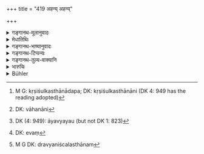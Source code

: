 +++
title = "419 अहन्य् अहन्य्"

+++

<details><summary>गङ्गानथ-मूलानुवादः</summary>

Day after day he shall look after his business-centres, his conveyances, his income and expenditure regularly, and mines and treasury.—(419)
</details>

<details><summary>मेधातिथिः</summary>

राजधर्माणाम् अनुसंधानार्थम् । **कर्मान्ताः** कृषिशुल्कस्थानादयः[^४२२] । **वाहनम्**[^४२३] हस्त्यादि । **आयव्ययम्**[^४२४] इदम् अस्य प्रविष्टम्, इदं निर्यातम्, इत्य् एव[^४२५] सततं गवेषणीयम् । **आकराः** धातवः सुवर्णाद्युत्पादे भवन्ति भूमयः । **कोशः** द्रव्यनिचयस्थानम्[^४२६] ॥ ८.४१९ ॥


[^४२६]:
     M G DK: dravyaniścalasthānam


[^४२५]:
     DK: evaṃ


[^४२४]:
     DK (4: 949): āyavyayau (but not DK 1: 823)


[^४२३]:
     DK: vāhanāni


[^४२२]:
     M G: kṛṣiśulkasthānādapa; DK: kṛṣiśulkasthānāni (DK 4: 949 has the reading adopted)
</details>

<details><summary>गङ्गानथ-भाष्यानुवादः</summary>

This verse shows the purpose of indicating all the duties of the king.

‘*Business-centres*’—agricultural stations, customs-house and so forth.

‘*Conveyances*’—elephants and the rest.

‘*Income and expenditure*’—so much has come in, and so much has been spent. This should be looked into ‘*regularly*,’ constantly.

‘*Mines*’—places whence gold and other minerals are brought out.

‘*Treasure*’—the place where money is deposited.—(419)
</details>

<details><summary>गङ्गानथ-टिप्पन्यः</summary>

‘*Karmāntān*’—‘Completion of his undertakings’ (Kullūka);—‘the works, such as agriculture and the rest’; (Medhātithi, Govindarāja and Nandana);—‘workshops’ (Nārāyaṇa).

This verse is quoted in *Vīramitrodaya* (Rājanīti, p. 155).
</details>

<details><summary>गङ्गानथ-तुल्य-वाक्यानि</summary>

*Viṣṇudharmottara* (Vīramitrodaya-Rājanīti, p. 154).—‘Towards the end of
the night the King shall listen to an account of his income and expenditure.’

*Yājñavalkya* (1.325).—‘After having made arrangements for safety, he
shall himself examine his income and expenditure.’
</details>

<details><summary>भारुचिः</summary>

लोकस्थित्यर्थस्य राज्यतन्त्रहेतोश् च पौरजानपदानां व्यवहारजातस्यानुरोधेनेति व्यवहारदर्शन[ं कृत्वा] ॥ ८.४१७ ॥
</details>

<details><summary>Bühler</summary>

419	Let him daily look after the completion of his undertakings, his beasts of burden, and carriages, (the collection of) his revenues and the disbursements, his mines and his treasury.
</details>
